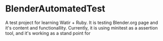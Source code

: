 BlenderAutomatedTest
====================

A test project for learning Watir + Ruby. It is testing Blender.org page and it's content and functionallity.
Currently, it is using minitest as a assertion tool, and it's working as a stand point for 



